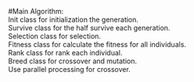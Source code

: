 #Main Algorithm:  
Init class for initialization the generation.  
Survive class for the half survive each generation.  
Selection class for selection.  
Fitness class for calculate the fitness for all individuals.  
Rank class for rank each individual.  
Breed class for crossover and mutation.  
Use parallel processing for crossover.  
